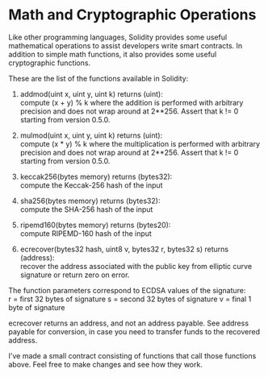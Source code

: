 # Math and Cryptographic Operations

Like other programming languages, Solidity provides some useful mathematical operations to assist developers write smart contracts. In addition to simple math functions, it also provides some useful cryptographic functions.

These are the list of the functions available in Solidity:

1.  addmod(uint x, uint y, uint k) returns (uint):  
compute (x + y) % k where the addition is performed with arbitrary precision and does not wrap around at 2**256. Assert that k != 0 starting from version 0.5.0.

2.  mulmod(uint x, uint y, uint k) returns (uint):  
compute (x * y) % k where the multiplication is performed with arbitrary precision and does not wrap around at 2**256. Assert that k != 0 starting from version 0.5.0.

3.  keccak256(bytes memory) returns (bytes32):  
compute the Keccak-256 hash of the input

4.  sha256(bytes memory) returns (bytes32):  
compute the SHA-256 hash of the input

5.  ripemd160(bytes memory) returns (bytes20):  
compute RIPEMD-160 hash of the input

6.  ecrecover(bytes32 hash, uint8 v, bytes32 r, bytes32 s) returns (address):  
recover the address associated with the public key from elliptic curve signature or return zero on error.  

The function parameters correspond to ECDSA values of the signature:  
r = first 32 bytes of signature s = second 32 bytes of signature v = final 1 byte of signature

ecrecover returns an address, and not an address payable. See address payable for conversion, in case you need to transfer funds to the recovered address.

I've made a small contract consisting of functions that call those functions above. Feel free to make changes and see how they work.

